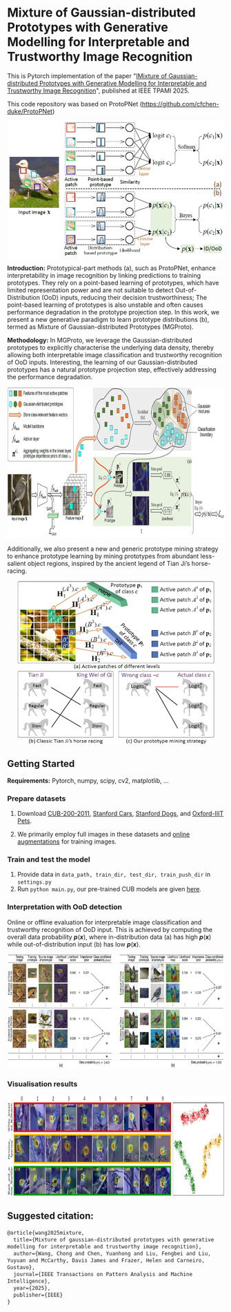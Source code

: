 # Mixture of Gaussian-distributed Prototypes with Generative Modelling for Interpretable and Trustworthy Image Recognition

This is Pytorch implementation of the paper "[IMixture of Gaussian-distributed Prototypes with Generative Modelling for Interpretable and Trustworthy Image Recognition](https://ieeexplore.ieee.org/document/10982376)", published at IEEE TPAMI 2025.

This code repository was based on ProtoPNet (https://github.com/cfchen-duke/ProtoPNet)

<div align=center>
<img width="500" height="315" src="https://github.com/cwangrun/MGProto/blob/master/figure/intro.png"/></dev>
</div>

**Introduction:** 
Prototypical-part methods (a), such as ProtoPNet, enhance interpretability in image recognition by linking predictions to training prototypes. 
They rely on a point-based learning of prototypes, which have limited representation power and are not suitable to detect Out-of-Distribution (OoD) inputs, 
reducing their decision trustworthiness; 
The point-based learning of prototypes is also unstable and often causes performance degradation in the prototype projection step. 
In this work, we present a new generative paradigm to learn prototype distributions (b), termed as Mixture of Gaussian-distributed Prototypes (MGProto).

**Methodology:** In MGProto, we leverage the Gaussian-distributed prototypes to explicitly characterise the underlying data density,
thereby allowing both interpretable image classification and trustworthy recognition of OoD inputs. 
Interesting, the learning of our Gaussian-distributed prototypes has a natural prototype projection step, effectively addressing the performance degradation.

<div align=center>
<img width="830" height="350" src="https://github.com/cwangrun/MGProto/blob/master/figure/method.png"/></dev>
</div>

Additionally, we also present a new and generic prototype mining strategy to enhance prototype learning by mining prototypes
from abundant less-salient object regions, inspired by the ancient legend of Tian Ji’s horse-racing.

<div align=center>
<img width="460" height="380" src="https://github.com/cwangrun/MGProto/blob/master/figure/mining.png"/></dev>
</div>



## Getting Started

**Requirements:** Pytorch, numpy, scipy, cv2, matplotlib, ...

### Prepare datasets

1. Download [CUB-200-2011](http://www.vision.caltech.edu/visipedia/CUB-200-2011.html), [Stanford Cars](https://ai.stanford.edu/~jkrause/cars/car_dataset.html), [Stanford Dogs](http://vision.stanford.edu/aditya86/ImageNetDogs/), and [Oxford-IIIT Pets](https://www.robots.ox.ac.uk/~vgg/data/pets/).

4. We primarily employ full images in these datasets and [online augmentations](https://github.com/M-Nauta/ProtoTree/blob/main/util/data.py) for training images.

### Train and test the model

1. Provide data in `data_path, train_dir, test_dir, train_push_dir` in `settings.py`
2. Run `python main.py`, our pre-trained CUB models are given [here]().

### Interpretation with OoD detection

Online or offline evaluation for interpretable image classification and trustworthy recognition of OoD input. 
This is achieved by computing the overall data probability _**p**_(_**x**_), 
where in-distribution data (a) has high _**p**_(**x**) while out-of-distribution input (b) has low _**p**_(**x**).

<div align=center>
<img width="830" height="265" src="https://github.com/cwangrun/MGProto/blob/master/figure/reasoning.png"/></dev>
</div>


### Visualisation results


<div align=center>
<img width="830" height="235" src="https://github.com/cwangrun/MGProto/blob/master/figure/visual.png"/></dev>
</div>



## Suggested citation:

```
@article{wang2025mixture,
  title={Mixture of gaussian-distributed prototypes with generative modelling for interpretable and trustworthy image recognition},
  author={Wang, Chong and Chen, Yuanhong and Liu, Fengbei and Liu, Yuyuan and McCarthy, Davis James and Frazer, Helen and Carneiro, Gustavo},
  journal={IEEE Transactions on Pattern Analysis and Machine Intelligence},
  year={2025},
  publisher={IEEE}
}
```
